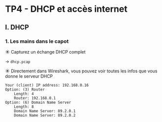 # TP4 - DHCP et accès internet

## I. DHCP

### 1. Les mains dans le capot

☀️ Capturez un échange DHCP complet

-> `dhcp.pcap`

☀️ Directement dans Wireshark, vous pouvez voir toutes les infos que vous donne  le serveur DHCP
```
Your (client) IP address: 192.168.0.16
Option: (3) Router
    Length: 4
    Router: 192.168.0.1
Option: (6) Domain Name Server
    Length: 8
    Domain Name Server: 89.2.0.1
    Domain Name Server: 89.2.0.2
```


